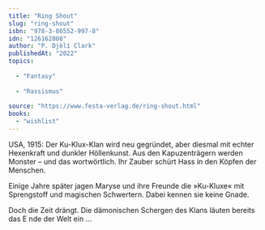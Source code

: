 ```yaml
---
title: "Ring Shout"
slug: "ring-shout"
isbn: "978-3-86552-997-8"
idn: "126162808"
author: "P. Djèlí Clark"
publishedAt: "2022"
topics:
  
  - "Fantasy"
    
  - "Rassismus"
    
source: "https://www.festa-verlag.de/ring-shout.html"
books: 
  - "wishlist"
---
```

USA, 1915: Der Ku-Klux-Klan wird neu gegründet, aber diesmal mit echter 
Hexenkraft und dunkler Höllenkunst. Aus den Kapuzenträgern werden Monster – 
und das wortwörtlich. Ihr Zauber schürt Hass in den Köpfen der Menschen.

Einige Jahre später jagen Maryse und ihre Freunde die »Ku-Kluxe« mit 
Sprengstoff und magischen Schwertern. Dabei kennen sie keine Gnade.

Doch die Zeit drängt. Die dämonischen Schergen des Klans läuten bereits das E
nde der Welt ein ...